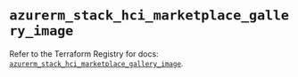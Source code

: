 # `azurerm_stack_hci_marketplace_gallery_image`

Refer to the Terraform Registry for docs: [`azurerm_stack_hci_marketplace_gallery_image`](https://registry.terraform.io/providers/hashicorp/azurerm/4.18.0/docs/resources/stack_hci_marketplace_gallery_image).
